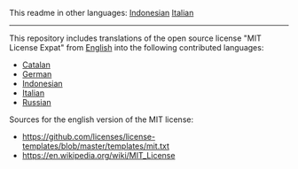 This readme in other languages:
[Indonesian](readme/readme.id.md)
[Italian](readme/readme.it.md)

---

This repository includes translations of the open source license "MIT License Expat" from [English](mit-license/mit-license.en.txt) into the following contributed languages:

- [Catalan](mit-license/mit-license.ca.txt)
- [German](mit-license/mit-license.de.txt)
- [Indonesian](mit-license/mit-license.id.txt)
- [Italian](mit-license/mit-license.it.txt)
- [Russian](mit-license/mit-license.ru.txt)

Sources for the english version of the MIT license:

- https://github.com/licenses/license-templates/blob/master/templates/mit.txt
- https://en.wikipedia.org/wiki/MIT_License
